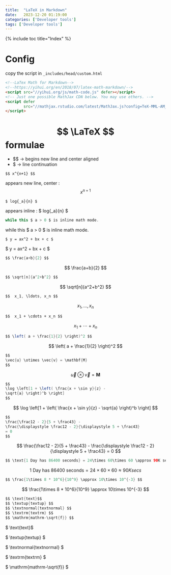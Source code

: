 ```yaml
---
title:  "LaTeX in Markdown"
date:   2023-12-20 01:19:00
categories: ['Developer tools']
tags: ['Developer tools']
---
```


{% include toc title="Index" %}

# Config

copy the script in `_includes/head/custom.html`

```html
<!--LaTex Math for Markdown-->
<!--https://yihui.org/en/2018/07/latex-math-markdown/-->
<script src="//yihui.org/js/math-code.js" defer></script>
<!-- Just one possible MathJax CDN below. You may use others. -->
<script defer
        src="//mathjax.rstudio.com/latest/MathJax.js?config=TeX-MML-AM_CHTML">
</script>
```

# $$ \LaTeX $$  formulae

- $$ -> begins new line and center aligned
- $ -> line continuation

```
$$ x^{n+1} $$
```

appears new line, center : $$ x^{n+1} $$

```
$ log{_a}{n} $
```

appears inline : $ log{_a}{n} $

```java
while this $ a > 0 $ is inline math mode.
```

while this $ a > 0 $ is inline math mode.

```
$ y = ax^2 + bx + c $
```

$ y = ax^2 + bx + c $

```java
$$ \frac{a+b}{2} $$
```

$$ \frac{a+b}{2} $$

```java
$$ \sqrt[n]{a^2+b^2} $$
```

$$ \sqrt[n]{a^2+b^2} $$

```java
$$  x_1, \ldots, x_n $$
```

$$  x_1, \ldots, x_n $$

```
$$  x_1 + \cdots + x_n $$
```

$$  x_1 + \cdots + x_n $$

```java
$$ \left( a + \frac{1}{2} \right)^2 $$
```

$$ \left( a + \frac{1}{2} \right)^2 $$

```java
$$
\vec{u} \otimes \vec{v} = \mathbf{M}
$$
```

$$
\vec{u} \otimes \vec{v} = \mathbf{M}
$$

```java
$$
\log \left[1 + \left( \frac{x + \sin y}{z} -
\sqrt{a} \right)^b \right]
$$
```

$$
\log \left[1 + \left( \frac{x + \sin y}{z} -
\sqrt{a} \right)^b \right]
$$

```java
$$
\frac{\frac12 - 2}{5 + \frac43} -
\frac{\displaystyle \frac12 - 2}{\displaystyle 5 + \frac43}
= 0
$$
```

$$
\frac{\frac12 - 2}{5 + \frac43} -
\frac{\displaystyle \frac12 - 2}{\displaystyle 5 + \frac43}
= 0
$$

```java
$$ \text{1 Day has 86400 seconds} = 24\times 60\times 60 \approx 90K secs $$
```

$$ \text{1 Day has 86400 seconds} = 24\times 60\times 60 \approx 90K secs $$

```java
$$ \frac{1\times 8 * 10^6}{10^9} \approx 10\times 10^{-3} $$
```

$$ \frac{1\times 8 * 10^6}{10^9} \approx 10\times 10^{-3} $$

```java
$$ \text{text}$$
$$ \textup{textup} $$
$$ \textnormal{textnormal} $$
$$ \textrm{textrm} $$
$$ \mathrm{mathrm-\sqrt{f}} $$
```

$ \text{text}$

$ \textup{textup} $

$ \textnormal{textnormal} $

$ \textrm{textrm} $

$ \mathrm{mathrm-\sqrt{f}} $
